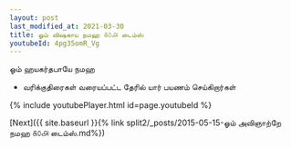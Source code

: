 ```yaml
---
layout: post
last_modified_at: 2021-03-30
title: ஓம் விஷகாய நமஹ ௧௦௮ டைம்ஸ்
youtubeId: 4pg35omR_Vg
---
```

 
 
 ஓம் ஹயகர்தபாயே நமஹ  
 
 -  வரிக்குதிரைகள் வரையப்பட்ட தேரில் யார் பயணம் செய்கிறார்கள் 
 
  
 
  
 
 
 
 
 
 


{% include youtubePlayer.html id=page.youtubeId %}
 
[Next]({{ site.baseurl }}{% link  split2/_posts/2015-05-15-ஓம் அவிஞாற்றே நமஹ ௧௦௮ டைம்ஸ்.md%})
 
